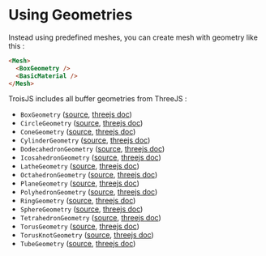 # Using Geometries

Instead using predefined meshes, you can create mesh with geometry like this :

```html
<Mesh>
  <BoxGeometry />
  <BasicMaterial />
</Mesh>
```

TroisJS includes all buffer geometries from ThreeJS :

- `BoxGeometry` ([source](https://github.com/troisjs/trois/blob/master/src/geometries/BoxGeometry.js), [threejs doc](https://threejs.org/docs/#api/en/geometries/BoxBufferGeometry))
- `CircleGeometry` ([source](https://github.com/troisjs/trois/blob/master/src/geometries/CircleGeometry.js), [threejs doc](https://threejs.org/docs/#api/en/geometries/CircleBufferGeometry))
- `ConeGeometry` ([source](https://github.com/troisjs/trois/blob/master/src/geometries/ConeGeometry.js), [threejs doc](https://threejs.org/docs/#api/en/geometries/ConeBufferGeometry))
- `CylinderGeometry` ([source](https://github.com/troisjs/trois/blob/master/src/geometries/CylinderGeometry.js), [threejs doc](https://threejs.org/docs/#api/en/geometries/CylinderBufferGeometry))
- `DodecahedronGeometry` ([source](https://github.com/troisjs/trois/blob/master/src/geometries/DodecahedronGeometry.js), [threejs doc](https://threejs.org/docs/#api/en/geometries/DodecahedronBufferGeometry))
- `IcosahedronGeometry` ([source](https://github.com/troisjs/trois/blob/master/src/geometries/IcosahedronGeometry.js), [threejs doc](https://threejs.org/docs/#api/en/geometries/IcosahedronBufferGeometry))
- `LatheGeometry` ([source](https://github.com/troisjs/trois/blob/master/src/geometries/LatheGeometry.js), [threejs doc](https://threejs.org/docs/#api/en/geometries/LatheBufferGeometry))
- `OctahedronGeometry` ([source](https://github.com/troisjs/trois/blob/master/src/geometries/OctahedronGeometry.js), [threejs doc](https://threejs.org/docs/#api/en/geometries/OctahedronBufferGeometry))
- `PlaneGeometry` ([source](https://github.com/troisjs/trois/blob/master/src/geometries/PlaneGeometry.js), [threejs doc](https://threejs.org/docs/#api/en/geometries/PlaneBufferGeometry))
- `PolyhedronGeometry` ([source](https://github.com/troisjs/trois/blob/master/src/geometries/PolyhedronGeometry.js), [threejs doc](https://threejs.org/docs/#api/en/geometries/PolyhedronBufferGeometry))
- `RingGeometry` ([source](https://github.com/troisjs/trois/blob/master/src/geometries/RingGeometry.js), [threejs doc](https://threejs.org/docs/#api/en/geometries/RingBufferGeometry))
- `SphereGeometry` ([source](https://github.com/troisjs/trois/blob/master/src/geometries/SphereGeometry.js), [threejs doc](https://threejs.org/docs/#api/en/geometries/SphereBufferGeometry))
- `TetrahedronGeometry` ([source](https://github.com/troisjs/trois/blob/master/src/geometries/TetrahedronGeometry.js), [threejs doc](https://threejs.org/docs/#api/en/geometries/TetrahedronBufferGeometry))
- `TorusGeometry` ([source](https://github.com/troisjs/trois/blob/master/src/geometries/TorusGeometry.js), [threejs doc](https://threejs.org/docs/#api/en/geometries/TorusBufferGeometry))
- `TorusKnotGeometry` ([source](https://github.com/troisjs/trois/blob/master/src/geometries/TorusKnotGeometry.js), [threejs doc](https://threejs.org/docs/#api/en/geometries/TorusKnotBufferGeometry))
- `TubeGeometry` ([source](https://github.com/troisjs/trois/blob/master/src/geometries/TubeGeometry.js), [threejs doc](https://threejs.org/docs/#api/en/geometries/TubeBufferGeometry))
